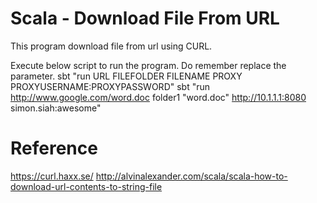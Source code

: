 Scala - Download File From URL
=======================

This program download file from url using CURL.

Execute below script to run the program. Do remember replace the parameter.
sbt "run URL FILEFOLDER FILENAME PROXY PROXYUSERNAME:PROXYPASSWORD"
sbt "run http://www.google.com/word.doc folder1 "word.doc" http://10.1.1.1:8080 simon.siah:awesome"

Reference
=======================
https://curl.haxx.se/
http://alvinalexander.com/scala/scala-how-to-download-url-contents-to-string-file
